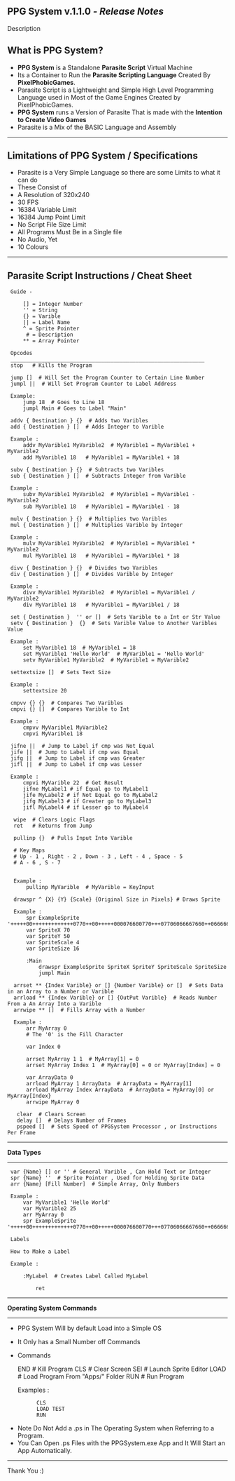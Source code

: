 
**PPG System v.1.1.0 *- Release Notes***
----
Description 

What is **PPG System**?
--
 - **PPG System** is a Standalone **Parasite Script** Virtual Machine 
 -  Its a Container to Run the **Parasite Scripting Language** Created By **PixelPhobicGames**.
 - Parasite Script is a Lightweight and Simple High Level Programming Language used in Most  of the Game Engines Created by PixelPhobicGames.
 - **PPG System** runs a Version of Parasite That is made with the **Intention to Create Video Games**
 - Parasite is a Mix of the BASIC Language and Assembly 
---
Limitations of PPG System / Specifications
---
 - Parasite is a Very Simple Language so there are some Limits to what it can do 
 - These Consist of 
 - A Resolution of 320x240 
 - 30 FPS
 - 16384 Variable Limit 
 - 16384 Jump Point Limit 
 -  No Script File Size Limit 
 - All Programs Must Be in a Single file 
 - No Audio, Yet
 - 10 Colours
 
---
**Parasite Script Instructions / Cheat Sheet** 
---
	 Guide - 
	 
		 [] = Integer Number 
		 '' = String
		 {} = Varible 
		 || = Label Name
		 ^ = Sprite Pointer
		  # = Description
		 ** = Array Pointer
	 
	 Opcodes
	 ______________________________________________________________
	 stop   # Kills the Program
	 
	 jump []  # Will Set the Program Counter to Certain Line Number
	 jumpl ||  # Will Set Program Counter to Label Address
	 
	 Example:
		 jump 18  # Goes to Line 18
		 jumpl Main # Goes to Label "Main"
		 
	 addv { Destination } {}  # Adds two Varibles 
	 add { Destination } []  # Adds Integer to Varible
	 
	 Example :
		 addv MyVarible1 MyVarible2  # MyVarible1 = MyVarible1 + MyVarible2
		 add MyVarible1 18   # MyVarible1 = MyVarible1 + 18
		 
	 subv { Destination } {}  # Subtracts two Varibles 
	 sub { Destination } []  # Subtracts Integer from Varible
	 
	 Example :
		 subv MyVarible1 MyVarible2  # MyVarible1 = MyVarible1 - MyVarible2
		 sub MyVarible1 18   # MyVarible1 = MyVarible1 - 18
		 
	 mulv { Destination } {}  # Multiplies two Varibles 
	 mul { Destination } []  # Multiplies Varible by Integer

	 Example :
		 mulv MyVarible1 MyVarible2  # MyVarible1 = MyVarible1 * MyVarible2
		 mul MyVarible1 18   # MyVarible1 = MyVarible1 * 18
	 
	 divv { Destination } {}  # Divides two Varibles 
	 div { Destination } []  # Divides Varible by Integer
	 
	 Example :
		 divv MyVarible1 MyVarible2  # MyVarible1 = MyVarible1 / MyVarible2
		 div MyVarible1 18   # MyVarible1 = MyVarible1 / 18
	 
	 set { Destination }  '' or []  # Sets Varible to a Int or Str Value
	 setv { Destination }  {}  # Sets Varible Value to Another Varibles Value

	 Example :
		 set MyVarible1 18  # MyVarible1 = 18
		 set MyVarible1 'Hello World'  # MyVarible1 = 'Hello World'
		 setv MyVarible1 MyVarible2  # MyVarible1 = MyVarible2
	 
	 settextsize []  # Sets Text Size
	 
	 Example :
		 settextsize 20

     cmpvv {} {}  # Compares Two Varibles
     cmpvi {} []  # Compares Varible to Int
	 
	 Example :
		 cmpvv MyVarible1 MyVarible2 
		 cmpvi MyVarible1 18
	
	 jifne ||  # Jump to Label if cmp was Not Equal
	 jife ||  # Jump to Label if cmp was Equal 
	 jifg ||  # Jump to Label if cmp was Greater
	 jifl ||  # Jump to Label if cmp was Lesser
	
	 Example :
		 cmpvi MyVarible 22  # Get Result
		 jifne MyLabel1 # if Equal go to MyLabel1
		 jife MyLabel2 # if Not Equal go to MyLabel2
		 jifg MyLabel3 # if Greater go to MyLabel3
		 jifl MyLabel4 # if Lesser go to MyLabel4

	  wipe  # Clears Logic Flags 
	  ret   # Returns from Jump 
	  
	  pullinp {}  # Pulls Input Into Varible 
	  
	  # Key Maps
	  # Up - 1 , Right - 2 , Down - 3 , Left - 4 , Space - 5
	  # A - 6 , S - 7
	  
	  
	  Example :
		  pullinp MyVarible  # MyVarible = KeyInput

	  drawspr ^ {X} {Y} {Scale} {Original Size in Pixels} # Draws Sprite
	  
	  Example :
		  spr ExampleSprite '+++++00+++++++++++++0770++00+++++000076600770+++07706066667660++06666666606660++066600666666660++06676000066660++07666666666660+067776666607666006777666666006600666776666666660+966776666666660++9966669966669+++++9999++9999+++++++++++++++++++++++++++++++++++'
		  var SpriteX 70
		  var SpriteY 50
		  var SpriteScale 4
		  var SpriteSize 16
		  
		  :Main
		      drawspr ExampleSprite SpriteX SpriteY SpriteScale SpriteSize
		      jumpl Main
		      
	  arrset ** {Index Varible} or [] {Number Varible} or []  # Sets Data in an Array to a Number or Varible 
	  arrload ** {Index Varible} or [] {OutPut Varible}  # Reads Number From a An Array Into a Varible
	  arrwipe ** []  # Fills Array with a Number

	  Example :
		  arr MyArray 0  
		  # The '0' is the Fill Character
		  
		  var Index 0
		  
		  arrset MyArray 1 1  # MyArray[1] = 0
		  arrset MyArray Index 1  # MyArray[0] = 0 or MyArray[Index] = 0
		  
		  var ArrayData 0
		  arrload MyArray 1 ArrayData  # ArrayData = MyArray[1]
		  arrload MyArray Index ArrayData  # ArrayData = MyArray[0] or MyArray[Index}
		  arrwipe MyArray 0
	   
	   clear  # Clears Screen
	   delay []  # Delays Number of Frames
	   pspeed []  # Sets Speed of PPGSystem Processor , or Instructions Per Frame 
		  
		  
		  
___
**Data Types**
___
	 var {Name} [] or '' # General Varible , Can Hold Text or Integer
	 spr {Name} ''  # Sprite Pointer , Used for Holding Sprite Data
	 arr {Name} [Fill Number]  # Simple Array, Only Numbers 
	 
	 Example :
		 var MyVarible1 'Hello World'
		 var MyVarible2 25
		 arr MyArray 0
		 spr ExampleSprite '+++++00+++++++++++++0770++00+++++000076600770+++07706066667660++06666666606660++066600666666660++06676000066660++07666666666660+067776666607666006777666666006600666776666666660+966776666666660++9966669966669+++++9999++9999+++++++++++++++++++++++++++++++++++'

	 Labels
	 
	 How to Make a Label
	 
	 Example :
		 
		 :MyLabel  # Creates Label Called MyLabel
		 
			 ret
---
**Operating System Commands**
___

 - PPG System Will by default Load into a Simple OS
 - It Only has a Small Number off Commands
 - Commands 

	 END  # Kill Program
	 CLS  # Clear Screen
	 SEI  # Launch Sprite Editor
	 LOAD  # Load Program From "Apps/" Folder
	 RUN  # Run Program 
	 
	 Examples :
	 
			 CLS
			 LOAD TEST
			 RUN
* Note Do Not Add a .ps in The Operating System when Referring to a Program.
* You Can Open .ps Files with the PPGSystem.exe App and It Will Start an App Automatically.
		 
---

Thank You :)


		 
	 
		  

	 

		  

	 

